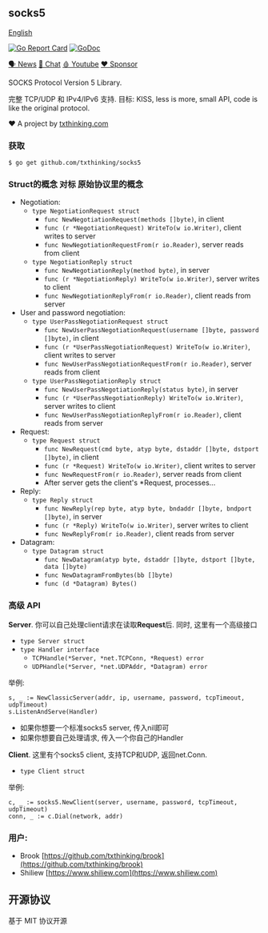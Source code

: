 ## socks5

[English](README.md)

[![Go Report Card](https://goreportcard.com/badge/github.com/txthinking/socks5)](https://goreportcard.com/report/github.com/txthinking/socks5)
[![GoDoc](https://godoc.org/github.com/txthinking/socks5?status.svg)](https://godoc.org/github.com/txthinking/socks5)

[🗣 News](https://t.me/txthinking_news)
[💬 Chat](https://join.txthinking.com)
[🩸 Youtube](https://www.youtube.com/txthinking) 
[❤️ Sponsor](https://github.com/sponsors/txthinking)

SOCKS Protocol Version 5 Library.

完整 TCP/UDP 和 IPv4/IPv6 支持.
目标: KISS, less is more, small API, code is like the original protocol.

❤️ A project by [txthinking.com](https://www.txthinking.com)

### 获取
```
$ go get github.com/txthinking/socks5
```

### Struct的概念 对标 原始协议里的概念

* Negotiation:
    * `type NegotiationRequest struct`
        * `func NewNegotiationRequest(methods []byte)`, in client
        * `func (r *NegotiationRequest) WriteTo(w io.Writer)`, client writes to server
        * `func NewNegotiationRequestFrom(r io.Reader)`, server reads from client
    * `type NegotiationReply struct`
        * `func NewNegotiationReply(method byte)`, in server
        * `func (r *NegotiationReply) WriteTo(w io.Writer)`, server writes to client
        * `func NewNegotiationReplyFrom(r io.Reader)`, client reads from server
* User and password negotiation:
    * `type UserPassNegotiationRequest struct`
        * `func NewUserPassNegotiationRequest(username []byte, password []byte)`, in client
        * `func (r *UserPassNegotiationRequest) WriteTo(w io.Writer)`, client writes to server
        * `func NewUserPassNegotiationRequestFrom(r io.Reader)`, server reads from client
    * `type UserPassNegotiationReply struct`
        * `func NewUserPassNegotiationReply(status byte)`, in server
        * `func (r *UserPassNegotiationReply) WriteTo(w io.Writer)`, server writes to client
        * `func NewUserPassNegotiationReplyFrom(r io.Reader)`, client reads from server
* Request:
    * `type Request struct`
        * `func NewRequest(cmd byte, atyp byte, dstaddr []byte, dstport []byte)`, in client
        * `func (r *Request) WriteTo(w io.Writer)`, client writes to server
        * `func NewRequestFrom(r io.Reader)`, server reads from client
        * After server gets the client's *Request, processes...
* Reply:
    * `type Reply struct`
        * `func NewReply(rep byte, atyp byte, bndaddr []byte, bndport []byte)`, in server
        * `func (r *Reply) WriteTo(w io.Writer)`, server writes to client
        * `func NewReplyFrom(r io.Reader)`, client reads from server
* Datagram:
    * `type Datagram struct`
        * `func NewDatagram(atyp byte, dstaddr []byte, dstport []byte, data []byte)`
        * `func NewDatagramFromBytes(bb []byte)`
        * `func (d *Datagram) Bytes()`

### 高级 API

**Server**. 你可以自己处理client请求在读取**Request**后. 同时, 这里有一个高级接口

* `type Server struct`
* `type Handler interface`
    * `TCPHandle(*Server, *net.TCPConn, *Request) error`
    * `UDPHandle(*Server, *net.UDPAddr, *Datagram) error`

举例:

```
s, _ := NewClassicServer(addr, ip, username, password, tcpTimeout, udpTimeout)
s.ListenAndServe(Handler)
```

* 如果你想要一个标准socks5 server, 传入nil即可
* 如果你想要自己处理请求, 传入一个你自己的Handler

**Client**. 这里有个socks5 client, 支持TCP和UDP, 返回net.Conn.

* `type Client struct`

举例:

```
c, _ := socks5.NewClient(server, username, password, tcpTimeout, udpTimeout)
conn, _ := c.Dial(network, addr)
```

### 用户:

 * Brook [https://github.com/txthinking/brook](https://github.com/txthinking/brook)
 * Shiliew [https://www.shiliew.com](https://www.shiliew.com)

## 开源协议

基于 MIT 协议开源
